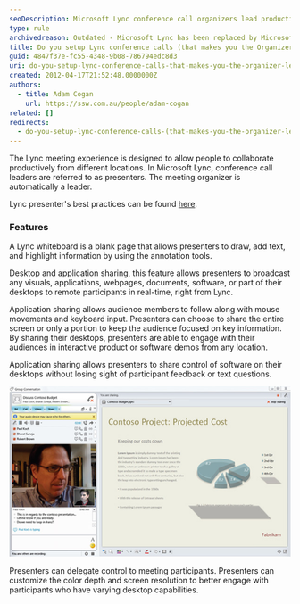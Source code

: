 ```yaml
---
seoDescription: Microsoft Lync conference call organizers lead productive remote meetings as presenters with features including whiteboard collaboration, desktop and application sharing.
type: rule
archivedreason: Outdated - Microsoft Lync has been replaced by Microsoft Teams
title: Do you setup Lync conference calls (that makes you the Organizer/Leader/Presenter)?
guid: 4847f37e-fc55-4348-9b08-786794edc8d3
uri: do-you-setup-lync-conference-calls-that-makes-you-the-organizer-leader-presenter
created: 2012-04-17T21:52:48.0000000Z
authors:
  - title: Adam Cogan
    url: https://ssw.com.au/people/adam-cogan
related: []
redirects:
  - do-you-setup-lync-conference-calls-(that-makes-you-the-organizer-leader-presenter)
---
```


The Lync meeting experience is designed to allow people to collaborate productively from different locations. In Microsoft Lync, conference call leaders are referred to as presenters. The meeting organizer is automatically a leader.

<!--endintro-->

Lync presenter's best practices can be found [here](https://support.microsoft.com/en-us/office/best-practices-for-a-lync-meeting-d48ee355-e366-4de6-a0f5-bdbd75b35640).

### Features

A Lync whiteboard is a blank page that allows presenters to draw, add text, and highlight information by using the annotation tools.

Desktop and application sharing, this feature allows presenters to broadcast any visuals, applications, webpages, documents, software, or part of their desktops to remote participants in real-time, right from Lync.

Application sharing allows audience members to follow along with mouse movements and keyboard input. Presenters can choose to share the entire screen or only a portion to keep the audience focused on key information. By sharing their desktops, presenters are able to engage with their audiences in interactive product or software demos from any location.

Application sharing allows presenters to share control of software on their desktops without losing sight of participant feedback or text questions.

![Figure: Application sharing, note the ability to view questions from participants](lync-app-sharing.jpg)

Presenters can delegate control to meeting participants. Presenters can customize the color depth and screen resolution to better engage with participants who have varying desktop capabilities.
